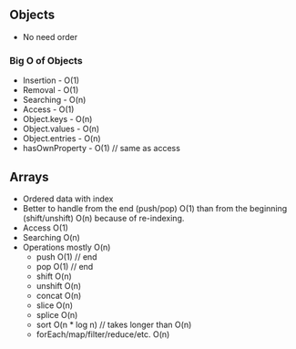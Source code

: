 ## Objects

- No need order

### Big O of Objects

- Insertion - O(1)
- Removal - O(1)
- Searching - O(n)
- Access - O(1)
- Object.keys - O(n)
- Object.values - O(n)
- Object.entries - O(n)
- hasOwnProperty - O(1) // same as access

## Arrays

- Ordered data with index
- Better to handle from the end (push/pop) O(1) than from the beginning (shift/unshift) O(n) because of re-indexing.
- Access O(1)
- Searching O(n)
- Operations mostly O(n)
  - push O(1) // end
  - pop O(1) // end
  - shift O(n)
  - unshift O(n)
  - concat O(n)
  - slice O(n)
  - splice O(n)
  - sort O(n \* log n) // takes longer than O(n)
  - forEach/map/filter/reduce/etc. O(n)
